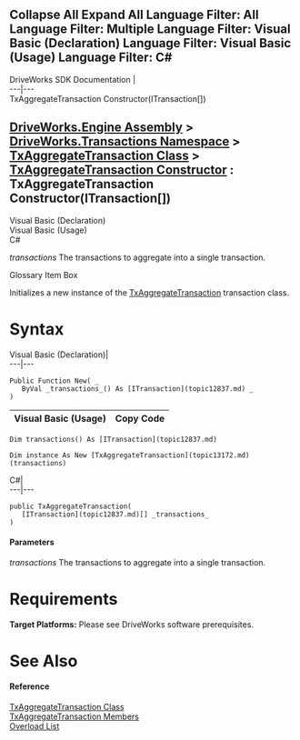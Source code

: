        

 Collapse All Expand All  Language Filter: All  Language Filter: Multiple  Language Filter: Visual Basic (Declaration) Language Filter: Visual Basic (Usage) Language Filter: C#  
---  
DriveWorks SDK Documentation  |   
---|---  
TxAggregateTransaction Constructor(ITransaction[])   
  
[DriveWorks.Engine Assembly](topic2156.md) > [DriveWorks.Transactions Namespace](topic12835.md) > [TxAggregateTransaction Class](topic13172.md) > [TxAggregateTransaction Constructor](topic13178.md) : TxAggregateTransaction Constructor(ITransaction[])  
---  
  
Visual Basic (Declaration)    
Visual Basic (Usage)    
C# 

_transactions_
    The transactions to aggregate into a single transaction.

Glossary Item Box

Initializes a new instance of the [TxAggregateTransaction](topic13172.md) transaction class. 

# Syntax

Visual Basic (Declaration)|   
---|---  
      
    
    Public Function New( _
       ByVal _transactions_() As [ITransaction](topic12837.md) _
    )  
  
Visual Basic (Usage)| Copy Code  
---|---  
      
    
    Dim transactions() As [ITransaction](topic12837.md)
     
    Dim instance As New [TxAggregateTransaction](topic13172.md)(transactions)  
  
C#|   
---|---  
      
    
    public TxAggregateTransaction( 
       [ITransaction](topic12837.md)[] _transactions_
    )  
  
#### Parameters

 _transactions_
    The transactions to aggregate into a single transaction.

# Requirements

**Target Platforms:** Please see DriveWorks software prerequisites.

# See Also

#### Reference

[TxAggregateTransaction Class](topic13172.md)   
[TxAggregateTransaction Members](topic13173.md)   
[Overload List](topic13178.md)


